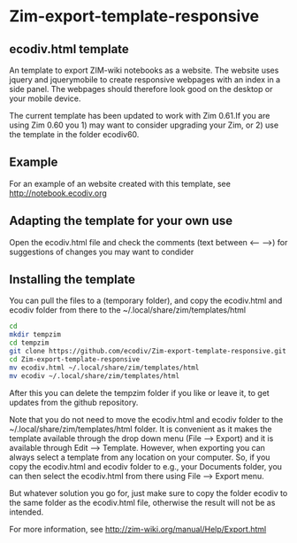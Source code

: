 Zim-export-template-responsive
==============================

## ecodiv.html template

An template to export ZIM-wiki notebooks as a website. The website uses jquery and jquerymobile to create responsive webpages with an index in a side panel. The webpages should therefore look good on the desktop or your mobile device. 

The current template has been updated to work with Zim 0.61.If you are using Zim 0.60 you 1) may want to consider upgrading your Zim, or 2) use the template in the folder ecodiv60.

## Example

For an example of an website created with this template, see http://notebook.ecodiv.org

## Adapting the template for your own use

Open the ecodiv.html file and check the comments (text between <-- -->) for suggestions of changes you may want to condider

## Installing the template

You can pull the files to a (temporary folder), and copy the ecodiv.html and ecodiv folder from there to the ~/.local/share/zim/templates/html

```bash
cd
mkdir tempzim
cd tempzim
git clone https://github.com/ecodiv/Zim-export-template-responsive.git
cd Zim-export-template-responsive
mv ecodiv.html ~/.local/share/zim/templates/html
mv ecodiv ~/.local/share/zim/templates/html
```

After this you can delete the tempzim folder if you like or leave it, to get updates from the github repository.

Note that you do not need to move the ecodiv.html and ecodiv folder to the ~/.local/share/zim/templates/html folder. It is convenient as it makes the template available through the drop down menu (File --> Export) and it is available through Edit --> Template. However, when exporting you can always select a template from any location on your computer. So, if you copy the ecodiv.html and ecodiv folder to e.g., your Documents folder, you can then select the ecodiv.html from there using File --> Export menu.

But whatever solution you go for, just make sure to copy the folder ecodiv to the same folder as the ecodiv.html file, otherwise the result will not be as intended.

For more information, see http://zim-wiki.org/manual/Help/Export.html
